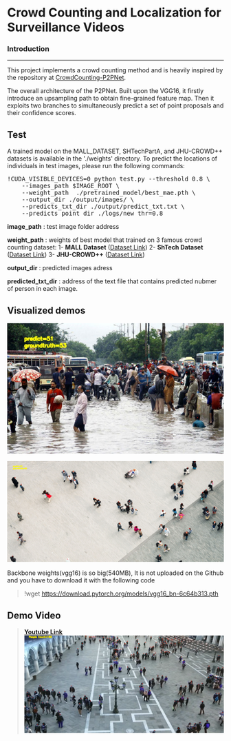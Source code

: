 # Crowd Counting and Localization for Surveillance Videos

### Introduction
---
This project implements a crowd counting method and is heavily inspired by the repository at [CrowdCounting-P2PNet](https://github.com/TencentYoutuResearch/CrowdCounting-P2PNet).

The overall architecture of the P2PNet. Built upon the VGG16, it firstly introduce an upsampling path to obtain fine-grained feature map. Then it exploits two branches to simultaneously predict a set of point proposals and their confidence scores.

## Test

A trained model on the MALL_DATASET, SHTechPartA, and JHU-CROWD++ datasets is available in the './weights' directory. To predict the locations of individuals in test images, please run the following commands:

<pre>
!CUDA_VISIBLE_DEVICES=0 python test.py --threshold 0.8 \
    --images_path $IMAGE_ROOT \
    --weight_path  ./pretrained_model/best_mae.pth \
    --output_dir ./output/images/ \
    --predicts_txt_dir ./output/predict_txt.txt \
    --predicts_point_dir ./logs/new_thr=0.8
</pre>
  
**image_path** : test image folder address

**weight_path** : weights of best model that trained on 3 famous crowd counting dataset: 1- **MALL Dataset** ([Dataset Link](https://personal.ie.cuhk.edu.hk/~ccloy/downloads_mall_dataset.html)) 2- **ShTech Dataset** ([Dataset Link](https://www.dropbox.com/s/fipgjqxl7uj8hd5/ShanghaiTech.zip?dl=0)) 3- **JHU-CROWD++** ([Dataset Link](http://www.crowd-counting.com/))

**output_dir** : predicted images adress

**predicted_txt_dir** : address of the text file that contains predicted nubmer of person in each image.


## Visualized demos

<p align="center">
  <img src="images/img1.jpg" width="1000" >
</p>

<p align="center">
  <img src="images/img2.jpg" width="1000">
</p>

Backbone weights(vgg16) is so big(540MB), It is not uploaded on the Github and you have to download it with the following code
> !wget https://download.pytorch.org/models/vgg16_bn-6c64b313.pth

## Demo Video
> [**Youtube Link**](https://youtu.be/fyVCOq6zjss)
> [![Watch the video](images/video_cover.png)](https://youtu.be/fyVCOq6zjss)


